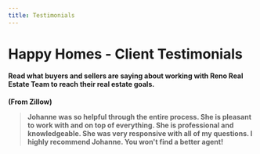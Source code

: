 ```yaml
---
title: Testimonials
---
```





# Happy Homes - Client Testimonials
#### Read what buyers and sellers are saying about working with Reno Real Estate Team to reach their real estate goals.

<!-- Details of this web page begin: -->

**(From Zillow)**
> **Johanne was so helpful through the entire process. She is pleasant to work with and on top of everything. She is professional and knowledgeable. She was very responsive with all of my questions. I highly recommend Johanne. You won't find a better agent!**




